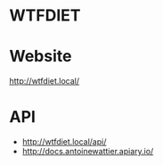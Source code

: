 WTFDIET
===========

# Website
http://wtfdiet.local/

# API
- http://wtfdiet.local/api/
- http://docs.antoinewattier.apiary.io/